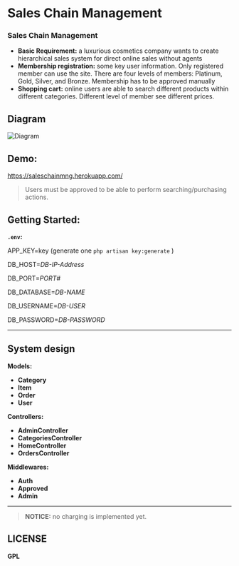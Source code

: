 Sales Chain Management
===================


### Sales Chain Management  

- **Basic Requirement:** a luxurious cosmetics company wants to create hierarchical sales system for direct online sales without agents
- **Membership registration:** some key user information.  Only registered member can use the site.  There are four levels of members:  Platinum, Gold, Silver, and Bronze.  Membership has to be approved manually
- **Shopping cart:**  online users are able to search different products within different categories.  Different level of member see different prices.


Diagram
------------

![Diagram](https://raw.githubusercontent.com/mustafawm/saleschain/master/SalesChainManagement.png)


## Demo:
https://saleschainmng.herokuapp.com/
> Users must be approved to be able to perform searching/purchasing actions.
 


## Getting Started:
 **`.env`:**
 
APP_KEY=key (generate one `php artisan key:generate` )

DB_HOST=_DB-IP-Address_

DB_PORT=_PORT#_

DB_DATABASE=_DB-NAME_

DB_USERNAME=_DB-USER_

DB_PASSWORD=_DB-PASSWORD_

----
## System design
**Models:**

- **Category** 
- **Item** 
- **Order**
- **User**  


**Controllers:**

- **AdminController** 
- **CategoriesController** 
- **HomeController**
- **OrdersController** 

**Middlewares:**

- **Auth** 
- **Approved** 
- **Admin**

----

> **NOTICE:** no charging is implemented yet. 


## LICENSE
**GPL**